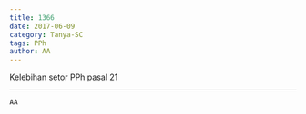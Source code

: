 ```yaml
---
title: 1366
date: 2017-06-09
category: Tanya-SC
tags: PPh
author: AA
---
```


Kelebihan setor PPh pasal 21

---



`AA`
